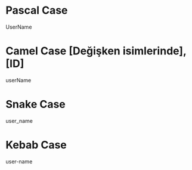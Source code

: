 # Pascal Case

UserName

# Camel Case [Değişken isimlerinde], [ID]

userName

# Snake Case

user_name

# Kebab Case

user-name
